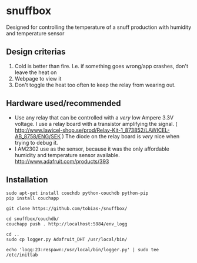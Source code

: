 # snuffbox
Designed for controlling the temperature of a snuff production with humidity and temperature sensor

## Design criterias
1. Cold is better than fire. I.e. if something goes wrong/app crashes, don't leave the heat on
2. Webpage to view it
3. Don't toggle the heat too often to keep the relay from wearing out.

## Hardware used/recommended

* Use any relay that can be controlled with a _very_ low Ampere 3.3V  voltage.
  I use a relay board with a transistor amplifying the signal.
  ( http://www.lawicel-shop.se/prod/Relay-Kit-1_873852/LAWICEL-AB_8758/ENG/SEK )
  The diode on the relay board is _very_ nice when trying to debug it.
* I AM2302 use  as the sensor, because it was the only affordable humidity and temperature sensor available.
  http://www.adafruit.com/products/393

## Installation

```
sudo apt-get install couchdb python-couchdb python-pip
pip install couchapp

git clone https://github.com/tobias-/snuffbox/

cd snuffbox/couchdb/
couchapp push . http://localhost:5984/env_logg

cd ..
sudo cp logger.py Adafruit_DHT /usr/local/bin/

echo 'logg:23:respawn:/usr/local/bin/logger.py' | sudo tee /etc/inittab
```
